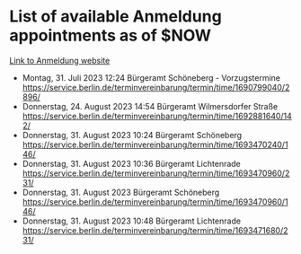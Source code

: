 # List of available Anmeldung appointments as of $NOW
[Link to Anmeldung website](https://service.berlin.de/terminvereinbarung/termin/tag.php?termin=1&anliegen[]=120686&dienstleisterlist=122210,122217,327316,122219,327312,122227,327314,122231,327346,122243,327348,122254,122252,329742,122260,329745,122262,329748,122271,327278,122273,327274,122277,327276,330436,122280,327294,122282,327290,122284,327292,122291,327270,122285,327266,122286,327264,122296,327268,150230,329760,122297,327286,122294,327284,122312,329763,122314,329775,122304,327330,122311,327334,122309,327332,317869,122281,327352,122279,329772,122283,122276,327324,122274,327326,122267,329766,122246,327318,122251,327320,122257,327322,122208,327298,122226,327300&herkunft=http%3A%2F%2Fservice.berlin.de%2Fdienstleistung%2F120686%2F)
- Montag, 31. Juli 2023 12:24 Bürgeramt Schöneberg - Vorzugstermine https://service.berlin.de/terminvereinbarung/termin/time/1690799040/2896/
- Donnerstag, 24. August 2023 14:54 Bürgeramt Wilmersdorfer Straße https://service.berlin.de/terminvereinbarung/termin/time/1692881640/142/
- Donnerstag, 31. August 2023 10:24 Bürgeramt Schöneberg https://service.berlin.de/terminvereinbarung/termin/time/1693470240/146/
- Donnerstag, 31. August 2023 10:36 Bürgeramt Lichtenrade https://service.berlin.de/terminvereinbarung/termin/time/1693470960/231/
- Donnerstag, 31. August 2023  Bürgeramt Schöneberg https://service.berlin.de/terminvereinbarung/termin/time/1693470960/146/
- Donnerstag, 31. August 2023 10:48 Bürgeramt Lichtenrade https://service.berlin.de/terminvereinbarung/termin/time/1693471680/231/
